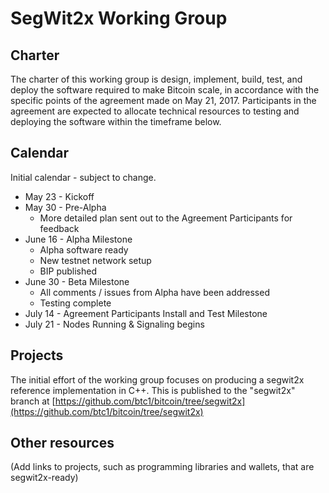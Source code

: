 # SegWit2x Working Group

## Charter

The charter of this working group is design, implement, build, test, and deploy the software required to make Bitcoin scale, in accordance with the specific points of the agreement made on May 21, 2017.  Participants in the agreement are expected to allocate technical resources to testing and deploying the software within the timeframe below.

## Calendar

Initial calendar - subject to change.

* May 23 - Kickoff
* May 30 - Pre-Alpha
  * More detailed plan sent out to the Agreement Participants for feedback
* June 16 - Alpha Milestone
  * Alpha software ready
  * New testnet network setup
  * BIP published
* June  30 - Beta Milestone
  * All comments / issues from Alpha have been addressed
  * Testing complete
* July 14 - Agreement Participants Install and Test Milestone
* July 21 - Nodes Running & Signaling begins

## Projects

The initial effort of the working group focuses on producing a segwit2x reference implementation in C++.   This is published to the "segwit2x" branch at [https://github.com/btc1/bitcoin/tree/segwit2x](https://github.com/btc1/bitcoin/tree/segwit2x)

## Other resources

(Add links to projects, such as programming libraries and wallets, that are segwit2x-ready)
